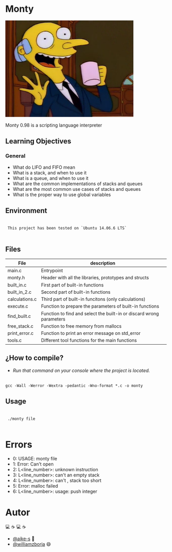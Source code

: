 # Monty

<img src="./img/monty_burns_cup.png" width='400'>

Monty 0.98 is a scripting language interpreter

## Learning Objectives

### General
- What do LIFO and FIFO mean
- What is a stack, and when to use it
- What is a queue, and when to use it
- What are the common implementations of stacks and queues
- What are the most common use cases of stacks and queues
- What is the proper way to use global variables

## Environment
```

 This project has been tested on `Ubuntu 14.06.6 LTS`
 
```

## Files

File|description
--|--
main.c | Entrypoint
monty.h| Header with all the libraries, prototypes and structs
built_in.c | First part of built-in functions
built_in_2.c  | Second part of built-in functions
calculations.c | Third part of built-in funcitons (only calculations)
execute.c | Function to prepare the parameters of built-in functions
find_built.c | Function to find and select the built-in or discard wrong parameters
free_stack.c | Function to free memory from mallocs
print_error.c | Function to print an error message on std_error
tools.c | Different tool functions for the main functions

## ¿How to compile?

- _Run that command on your console where the project is located._

```

gcc -Wall -Werror -Wextra -pedantic -Wno-format *.c -o monty

```
## Usage
```

 ./monty file
 
```
# Errors
- 0:  USAGE: monty file
- 1: Error: Can't open <file>
- 2: L<line_number>: unknown instruction <opcode>
- 3: L<line_number>: can't <func> an empty stack
- 4: L<line_number>: can't <func>, stack too short
- 5: Error: malloc failed
- 6: L<line_number>: usage: push integer


# Autor
:computer: :coffee: :computer:  :coffee:
- [@aike-s](https://github.com/aike-s) :woman:
- [@williamzborja](https://github.com/williamzborja) :smile:
